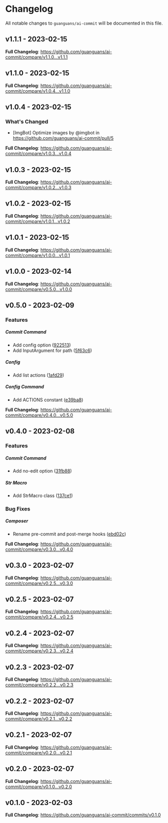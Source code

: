 # Changelog

All notable changes to `guanguans/ai-commit` will be documented in this file.

## v1.1.1 - 2023-02-15

**Full Changelog**: https://github.com/guanguans/ai-commit/compare/v1.1.0...v1.1.1

## v1.1.0 - 2023-02-15

**Full Changelog**: https://github.com/guanguans/ai-commit/compare/v1.0.4...v1.1.0

## v1.0.4 - 2023-02-15

### What's Changed

- [ImgBot] Optimize images by @imgbot in https://github.com/guanguans/ai-commit/pull/5

**Full Changelog**: https://github.com/guanguans/ai-commit/compare/v1.0.3...v1.0.4

## v1.0.3 - 2023-02-15

**Full Changelog**: https://github.com/guanguans/ai-commit/compare/v1.0.2...v1.0.3

## v1.0.2 - 2023-02-15

**Full Changelog**: https://github.com/guanguans/ai-commit/compare/v1.0.1...v1.0.2

## v1.0.1 - 2023-02-15

**Full Changelog**: https://github.com/guanguans/ai-commit/compare/v1.0.0...v1.0.1

## v1.0.0 - 2023-02-14

**Full Changelog**: https://github.com/guanguans/ai-commit/compare/v0.5.0...v1.0.0

## v0.5.0 - 2023-02-09

### Features

##### Commit Command

- Add config option ([922513](https://github.com/guanguans/ai-commit/commit/922513dc801be3431c22381753bbfab6862674fe))
- Add InputArgument for path ([5f63c6](https://github.com/guanguans/ai-commit/commit/5f63c68ee586b26ff0b866df7506aa7cff1f2599))

##### Config

- Add list actions ([1afd29](https://github.com/guanguans/ai-commit/commit/1afd29c64029a9d26021f990cba51fe06b08eeaf))

##### Config Command

- Add ACTIONS constant ([e39ba8](https://github.com/guanguans/ai-commit/commit/e39ba85b1721785650630341614a0301b3a53808))

**Full Changelog**: https://github.com/guanguans/ai-commit/compare/v0.4.0...v0.5.0

## v0.4.0 - 2023-02-08

### Features

##### Commit Command

- Add no-edit option ([31fb88](https://github.com/guanguans/ai-commit/commit/31fb883d8c6bd1f07326809b8a3ce01d36bacf6e))

##### Str Macro

- Add StrMacro class ([137ce1](https://github.com/guanguans/ai-commit/commit/137ce138a7b2f4e084830da6fc8dd5317c40888d))

### Bug Fixes

##### Composer

- Rename pre-commit and post-merge hooks ([ebd02c](https://github.com/guanguans/ai-commit/commit/ebd02c890316768e8d3112bd0f861933188e3176))

**Full Changelog**: https://github.com/guanguans/ai-commit/compare/v0.3.0...v0.4.0

## v0.3.0 - 2023-02-07

**Full Changelog**: https://github.com/guanguans/ai-commit/compare/v0.2.5...v0.3.0

## v0.2.5 - 2023-02-07

**Full Changelog**: https://github.com/guanguans/ai-commit/compare/v0.2.4...v0.2.5

## v0.2.4 - 2023-02-07

**Full Changelog**: https://github.com/guanguans/ai-commit/compare/v0.2.3...v0.2.4

## v0.2.3 - 2023-02-07

**Full Changelog**: https://github.com/guanguans/ai-commit/compare/v0.2.2...v0.2.3

## v0.2.2 - 2023-02-07

**Full Changelog**: https://github.com/guanguans/ai-commit/compare/v0.2.1...v0.2.2

## v0.2.1 - 2023-02-07

**Full Changelog**: https://github.com/guanguans/ai-commit/compare/v0.2.0...v0.2.1

## v0.2.0 - 2023-02-07

**Full Changelog**: https://github.com/guanguans/ai-commit/compare/v0.1.0...v0.2.0

## v0.1.0 - 2023-02-03

**Full Changelog**: https://github.com/guanguans/ai-commit/commits/v0.1.0
